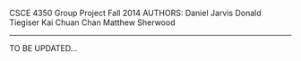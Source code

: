 CSCE 4350 Group Project
Fall 2014
AUTHORS: Daniel Jarvis
		 Donald Tiegiser
		 Kai Chuan Chan
		 Matthew Sherwood

-------------------------
TO BE UPDATED...
